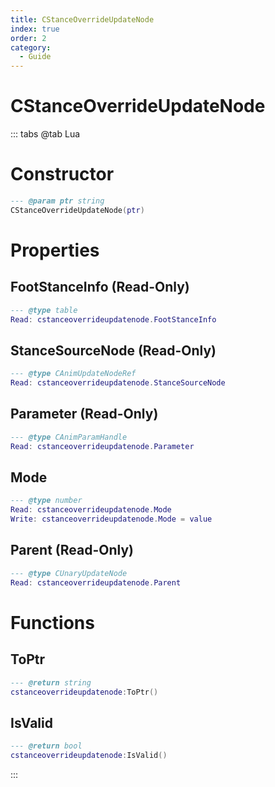 ```yaml
---
title: CStanceOverrideUpdateNode
index: true
order: 2
category:
  - Guide
---
```


# CStanceOverrideUpdateNode

::: tabs
@tab Lua
# Constructor
```lua
--- @param ptr string
CStanceOverrideUpdateNode(ptr)
```
# Properties
## FootStanceInfo (Read-Only)
```lua
--- @type table
Read: cstanceoverrideupdatenode.FootStanceInfo
```
## StanceSourceNode (Read-Only)
```lua
--- @type CAnimUpdateNodeRef
Read: cstanceoverrideupdatenode.StanceSourceNode
```
## Parameter (Read-Only)
```lua
--- @type CAnimParamHandle
Read: cstanceoverrideupdatenode.Parameter
```
## Mode 
```lua
--- @type number
Read: cstanceoverrideupdatenode.Mode
Write: cstanceoverrideupdatenode.Mode = value
```
## Parent (Read-Only)
```lua
--- @type CUnaryUpdateNode
Read: cstanceoverrideupdatenode.Parent
```
# Functions
## ToPtr
```lua
--- @return string
cstanceoverrideupdatenode:ToPtr()
```
## IsValid
```lua
--- @return bool
cstanceoverrideupdatenode:IsValid()
```

:::